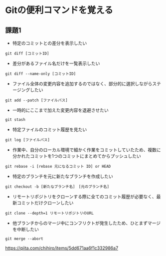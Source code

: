 # Gitの便利コマンドを覚える

## 課題1

- 特定のコミットとの差分を表示したい

```
git diff [コミットID]
```

- 差分があるファイル名だけを一覧表示したい

```
git diff --name-only [コミットID]
```

- ファイル全体の変更内容を追加するのではなく、部分的に選択しながらステージングしたい

```
git add --patch [ファイルパス]
```

- 一時的にここまで加えた変更内容を退避させたい

```
git stash
```

- 特定ファイルのコミット履歴を見たい

```
git log [ファイルパス]
```

- 作業中、自分のローカル環境で細かく作業をコミットしていたため、複数に分かれたコミットを1つのコミットにまとめてからプッシュしたい
  
```
git rebase -i [rebase 元になるコミット ID] or HEAD
```

- 特定のブランチを元に新たなブランチを作成したい

```
git checkout -b [新たなブランチ名]　[元のブランチ名]
```

- リモートリポジトリをクローンする際に全てのコミット履歴が必要なく、最新コミットだけクローンしたい

```
git clone --depth=1 リモートリポジトリのURL
```

- 他ブランチからのマージ中にコンフリクトが発生したため、ひとまずマージを中断したい

```
git merge --abort
```

https://qiita.com/chihiro/items/5dd671aa6f1c332986a7

